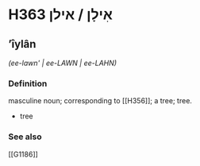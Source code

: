 # H363 אִילָן / אילן

## ʼîylân

_(ee-lawn' | ee-LAWN | ee-LAHN)_

### Definition

masculine noun; corresponding to [[H356]]; a tree; tree.

- tree
### See also

[[G1186]]

